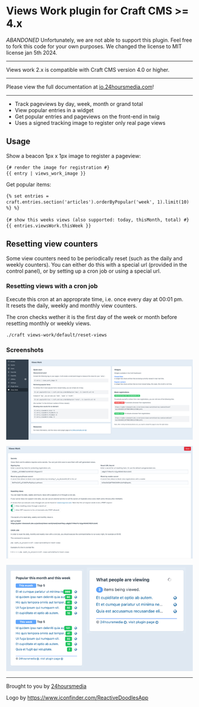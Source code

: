 # Views Work plugin for Craft CMS >= 4.x

*ABANDONED* Unfortunately, we are not able to support this plugin.
Feel free to fork this code for your own purposes.
We changed the license to MIT license jan 5th 2024.

----

Views work 2.x is compatible with Craft CMS version 4.0 or higher.

---
Please view the full documentation at [io.24hoursmedia.com](https://io.24hoursmedia.com/views-work)!

----

* Track pageviews by day, week, month or grand total
* View popular entries in a widget
* Get popular entries and pageviews on the front-end in twig
* Uses a signed tracking image to register only real page views

## Usage

Show a beacon 1px x 1px image to register a pageview:

```
{# render the image for registration #}
{{ entry | views_work_image }}
```

Get popular items:
```
{% set entries = craft.entries.section('articles').orderByPopular('week', 1).limit(10) %} %}

{# show this weeks views (also supported: today, thisMonth, total) #}
{{ entries.viewsWork.thisWeek }}

```

## Resetting view counters

Some view counters need to be periodically reset (such as the daily and
weekly counters). You can either do this with a special url
(provided in the control panel), or by setting up a cron job or using a
special url.

### Resetting views with a cron job

Execute this cron at an approprate time, i.e. once every day at 00:01 pm.  
It resets the daily, weekly and monthly view counters.  

The cron checks wether it is the first day of the week or month before resetting monthly or weekly views.

    ./craft views-work/default/reset-views



### Screenshots

![views-work-dashboard.png](resources/img/views-work-dashboard.png)

![settings-screen-v1.3.png](resources/img/settings-screen-v1.3.png)

![views-work-widgets.png](resources/img/views-work-widgets.png)

----

Brought to you by [24hoursmedia](https://www.24hoursmedia.com)

Logo by https://www.iconfinder.com/ReactiveDoodlesApp

